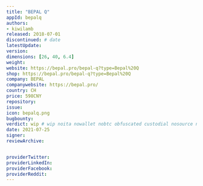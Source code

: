 ```yaml
---
title: "BEPAL Q"
appId: bepalq
authors:
- kiwilamb
released: 2018-07-01
discontinued: # date
latestUpdate:
version:
dimensions: [26, 40, 6.4]
weight: 
website: https://bepal.pro/bepal-q?type=Bepal%20Q
shop: https://bepal.pro/bepal-q?type=Bepal%20Q
company: BEPAL
companywebsite: https://bepal.pro/
country: CH
price: 598CNY
repository: 
issue:
icon: bepalq.png
bugbounty:
verdict: wip # wip noita nowallet nobtc obfuscated custodial nosource nonverifiable reproducible bounty defunct
date: 2021-07-25
signer:
reviewArchive:


providerTwitter: 
providerLinkedIn: 
providerFacebook: 
providerReddit: 
---
```


